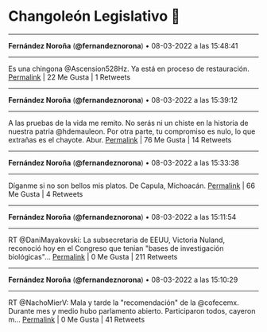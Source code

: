 # Changoleón Legislativo 🙈
*****
**Fernández Noroña** (**@fernandeznorona**) • 08-03-2022 a las 15:48:41
*****
Es una chingona ⁦@Ascension528Hz⁩. Ya está en proceso de restauración.
[Permalink](https://twitter.com/fernandeznorona/status/1501344183218544641) | 22 Me Gusta | 1 Retweets
*****
**Fernández Noroña** (**@fernandeznorona**) • 08-03-2022 a las 15:39:12
*****
A las pruebas de la vida me remito. No serás ni un chiste en la historia de nuestra patria @hdemauleon. Por otra parte, tu compromiso es nulo, lo que extrañas es el chayote. Abur.
[Permalink](https://twitter.com/fernandeznorona/status/1501341798186242050) | 76 Me Gusta | 14 Retweets
*****
**Fernández Noroña** (**@fernandeznorona**) • 08-03-2022 a las 15:33:38
*****
Díganme si no son bellos mis platos. De Capula, Michoacán.
[Permalink](https://twitter.com/fernandeznorona/status/1501340397511090178) | 66 Me Gusta | 4 Retweets
*****
**Fernández Noroña** (**@fernandeznorona**) • 08-03-2022 a las 15:11:54
*****
RT @DaniMayakovski: La subsecretaria de EEUU, Victoria Nuland, reconoció hoy en el Congreso que tenian "bases de investigación biológicas"…
[Permalink](https://twitter.com/fernandeznorona/status/1501334925240418304) | 0 Me Gusta | 211 Retweets
*****
**Fernández Noroña** (**@fernandeznorona**) • 08-03-2022 a las 15:10:29
*****
RT @NachoMierV: Mala y tarde la "recomendación" de la @cofecemx. Durante mes y medio hubo parlamento abierto. Participaron todos, cayeron m…
[Permalink](https://twitter.com/fernandeznorona/status/1501334567541608449) | 0 Me Gusta | 41 Retweets